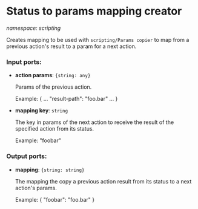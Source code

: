 # Status to params mapping creator

_namespace: scripting_

Creates mapping to be used with `scripting/Params copier` to map from a previous action's result to a param for a next action.

### Input ports:

* __action params__: ` {string: any} `

    Params of the previous action.
    
    Example:
    {
    ...
    "result-path": "foo.bar"
    ...
    }


* __mapping key__: ` string `

    The key in params of the next action to receive the result of the specified action from its status.
    
    Example:
    "foobar"

### Output ports:

* __mapping__: ` {string: string} `

    The mapping the copy a previous action result from its status to a next action's params.
    
    Example:
    { "foobar": "foo.bar" }

